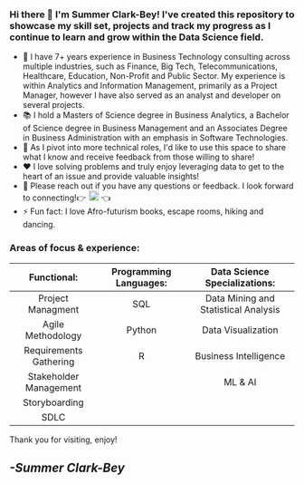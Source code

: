 ### Hi there 👋 I'm Summer Clark-Bey! I've created this repository to showcase my skill set, projects and track my progress as I continue to learn and grow within the Data Science field. 

- 🔭 I have 7+ years experience in Business Technology consulting across multiple industries, such as Finance, Big Tech, Telecommunications, Healthcare, Education, Non-Profit and Public Sector. My experience is within Analytics and Information Management, primarily as a Project Manager, however I have also served as an analyst and developer on several projects.
- :books: I hold a Masters of Science degree in Business Analytics, a Bachelor of Science degree in Business Management and an Associates Degree in Business Administration with an emphasis in Software Technologies. 
- 🌱 As I pivot into more technical roles, I'd like to use this space to share what I know and receive feedback from those willing to share!
- :heart: I love solving problems and truly enjoy leveraging data to get to the heart of an issue and provide valuable insights!
- 💬 Please reach out if you have any questions or feedback. I look forward to connecting!:point_right: [<img width="18" alt="linkedin6" src="https://user-images.githubusercontent.com/78654839/185013150-6eff954b-ee38-4e25-843a-af3fd12bfbc3.png">][1] :point_left:
- ⚡ Fun fact: I love Afro-futurism books, escape rooms, hiking and dancing.


### Areas of focus & experience:

|**Functional:**        |**Programming Languages:** | **Data Science Specializations:** | 
| :---------------:    | :---------------:  |:---------------:                | 
| Project Managment | SQL                  | Data Mining and Statistical Analysis | 
| Agile Methodology | Python               | Data Visualization                   | 
| Requirements Gathering | R               | Business Intelligence                |
| Stakeholder Management |                 | ML & AI                              |
| Storyboarding |                          |                                      | 
| SDLC              |                      |                                      | 



Thank you for visiting, enjoy!

## ***-Summer Clark-Bey***  

[1]: https://www.linkedin.com/in/summerclarkbey/
